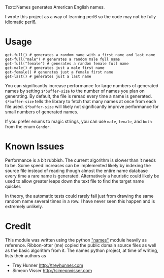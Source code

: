 Text::Names generates American English names.

I wrote this project as a way of learning perl6 so the code may not be fully idiomatic perl6. 

# Usage

```
get-full() # generates a random name with a first name and last name 
get-full("male") # generates a random male full name 
get-full("female") # generates a random female full name 
get-male() # generates just a male first name
get-female() # generates just a female first name
get-last() # generates just a last name 
```

You can significantly increase performance for large numbers of generated names by setting `$*buffer-size` to the number of names you plan on generating. By default, the file is reread every time a name is generated. `$*buffer-size` tells the library to fetch that many names at once from each file used. `$*buffer-size` will likely not significantly improve performance for small numbers of generated names. 

If you prefer enums to magic strings, you can use `male`, `female`, and `both` from the enum `Gender`. 

# Known Issues
Performance is a bit rubbish. The current algorithm is slower than it needs to be. Some speed increases can be implemented likely by indexing the source file instead of reading though almost the entire name database every time a rare name is generated. Alternatively a heuristic could likely be used to allow greater leaps down the text file to find the target name quicker.

In theory, the automatic tests could rarely fail just from drawing the same random name several times in a row. I have never seen this happen and is extremely unlikely.

# Credit
This module was written using the python ["names"](https://github.com/treyhunner/names) module heavily as reference. Ribbon-otter (me) copied the public domain source files as well as the basic algorithm from it. The names python project, at time of writing, lists their authors as 

* Trey Hunner <http://treyhunner.com>
* Simeon Visser <http://simeonvisser.com>
 

